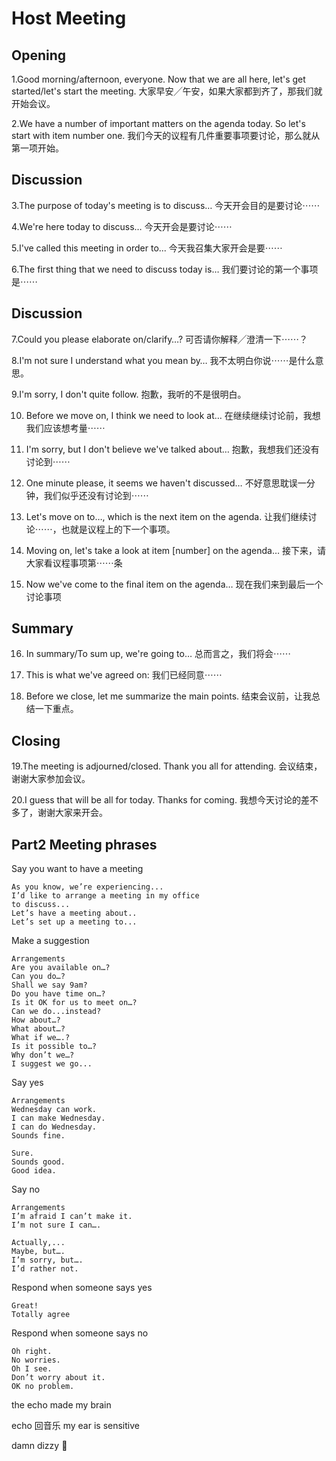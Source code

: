 # Host Meeting


## Opening

1.Good morning/afternoon, everyone. Now that we are all here, let's get started/let's start the meeting. 大家早安╱午安，如果大家都到齐了，那我们就开始会议。


2.We have a number of important matters on the agenda today. So let's start with item number one.
我们今天的议程有几件重要事项要讨论，那么就从第一项开始。

## Discussion

3.The purpose of today's meeting is to discuss…
今天开会目的是要讨论⋯⋯

4.We're here today to discuss… 今天开会是要讨论⋯⋯

5.I've called this meeting in order to... 今天我召集大家开会是要⋯⋯

6.The first thing that we need to discuss today is… 我们要讨论的第一个事项是⋯⋯


## Discussion
7.Could you please elaborate on/clarify…? 可否请你解释╱澄清一下⋯⋯？

8.I'm not sure I understand what you mean by… 我不太明白你说⋯⋯是什么意思。 

9.I'm sorry, I don't quite follow. 抱歉，我听的不是很明白。

10. Before we move on, I think we need to look at… 在继续继续讨论前，我想我们应该想考量⋯⋯

11. I'm sorry, but I don't believe we've talked about… 抱歉，我想我们还没有讨论到⋯⋯

12. One minute please, it seems we haven't discussed… 不好意思耽误一分钟，我们似乎还没有讨论到⋯⋯

13. Let's move on to…, which is the next item on the agenda. 让我们继续讨论⋯⋯，也就是议程上的下一个事项。

14. Moving on, let's take a look at item [number] on the agenda… 接下来，请大家看议程事项第⋯⋯条

15. Now we've come to the final item on the agenda… 现在我们来到最后一个讨论事项

## Summary

16. In summary/To sum up, we're going to… 总而言之，我们将会⋯⋯

17. This is what we've agreed on: 我们已经同意⋯⋯

18. Before we close, let me summarize the main points. 结束会议前，让我总结一下重点。


## Closing
19.The meeting is adjourned/closed. Thank you all for attending. 会议结束，谢谢大家参加会议。

20.I guess that will be all for today. Thanks for coming. 我想今天讨论的差不多了，谢谢大家来开会。





## Part2 Meeting phrases

Say you want to have a meeting

```text
As you know, we’re experiencing...
I’d like to arrange a meeting in my office
to discuss...
Let’s have a meeting about..
Let’s set up a meeting to...
```


Make a suggestion
```text
Arrangements
Are you available on…?
Can you do…?
Shall we say 9am?
Do you have time on…?
Is it OK for us to meet on…?
Can we do...instead?
How about…?
What about…?
What if we….?
Is it possible to…?
Why don’t we…?
I suggest we go...
```

Say yes
```text
Arrangements
Wednesday can work.
I can make Wednesday.
I can do Wednesday.
Sounds fine.

Sure.
Sounds good.
Good idea.
```


Say no
```text
Arrangements
I’m afraid I can’t make it.
I’m not sure I can….

Actually,...
Maybe, but….
I’m sorry, but….
I’d rather not.
```

Respond when someone says yes

```text
Great!
Totally agree
```

Respond when someone says no

```text
Oh right.
No worries.
Oh I see.
Don’t worry about it.
OK no problem.
```

the echo made my brain

echo 回音乐
my ear is sensitive 

damn dizzy 👾
